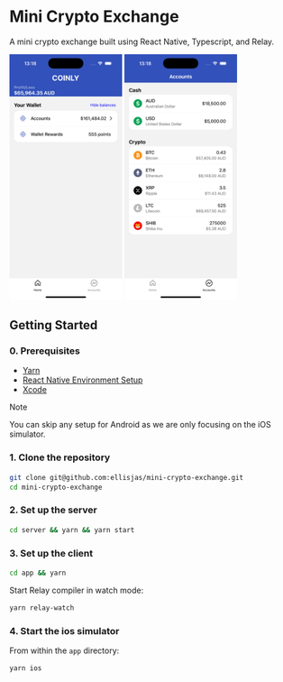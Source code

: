 # Mini Crypto Exchange

A mini crypto exchange built using React Native, Typescript, and Relay.

<div display="inline">
  <img src="./screenshots/home.png" alt="Home Screen" width="200" />
  <img src="./screenshots/accounts.png" alt="Accounts Screen" width="200" />
</div>

## Getting Started

### 0. Prerequisites

- [Yarn](https://yarnpkg.com/getting-started/install)
- [React Native Environment Setup](https://reactnative.dev/docs/set-up-your-environment)
- [Xcode](https://developer.apple.com/xcode/)

> [!NOTE]
> You can skip any setup for Android as we are only focusing on the iOS simulator.

### 1. Clone the repository

```bash
git clone git@github.com:ellisjas/mini-crypto-exchange.git
cd mini-crypto-exchange
```

### 2. Set up the server

```bash
cd server && yarn && yarn start
```

### 3. Set up the client

```bash
cd app && yarn
```

Start Relay compiler in watch mode:

```bash
yarn relay-watch
```

### 4. Start the ios simulator

From within the `app` directory:

```bash
yarn ios
```
